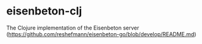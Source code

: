 # eisenbeton-clj
The Clojure implementation of the Eisenbeton server (https://github.com/reshefmann/eisenbeton-go/blob/develop/README.md)
